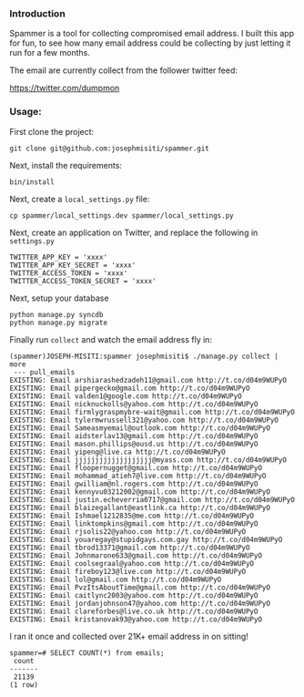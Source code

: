 ### Introduction

Spammer is a tool for collecting compromised email address. I built this app
for fun, to see how many email address could be collecting by just letting it run for a few months.

The email are currently collect from the follower twitter feed:

https://twitter.com/dumpmon

### Usage:

First clone the project:

```
git clone git@github.com:josephmisiti/spammer.git
```

Next, install the requirements:

```
bin/install
```

Next, create a `local_settings.py` file:

```
cp spammer/local_settings.dev spammer/local_settings.py
```

Next, create an application on Twitter, and replace the following in `settings.py`

```
TWITTER_APP_KEY = 'xxxx'
TWITTER_APP_KEY_SECRET = 'xxxx'
TWITTER_ACCESS_TOKEN = 'xxxx'
TWITTER_ACCESS_TOKEN_SECRET = 'xxxx'
```

Next, setup your database

```
python manage.py syncdb
python manage.py migrate
```

Finally run `collect` and watch the email address fly in:

```
(spammer)JOSEPH-MISITI:spammer josephmisiti$ ./manage.py collect | more
 --- pull_emails
EXISTING: Email arshiarashedzadeh11@gmail.com http://t.co/d04m9WUPyO
EXISTING: Email pipergecko@gmail.com http://t.co/d04m9WUPyO
EXISTING: Email valden1@google.com http://t.co/d04m9WUPyO
EXISTING: Email nicknuckolls@yahoo.com http://t.co/d04m9WUPyO
EXISTING: Email firmlygraspmybre-wait@gmail.com http://t.co/d04m9WUPyO
EXISTING: Email tylermwrussell321@yahoo.com http://t.co/d04m9WUPyO
EXISTING: Email Sameasmyemail@outlook.com http://t.co/d04m9WUPyO
EXISTING: Email aidsterlav13@gmail.com http://t.co/d04m9WUPyO
EXISTING: Email mason.phillips@ousd.us http://t.co/d04m9WUPyO
EXISTING: Email yipeng@live.ca http://t.co/d04m9WUPyO
EXISTING: Email jjjjjjjjjjjjjjjjjjj@myass.com http://t.co/d04m9WUPyO
EXISTING: Email floopernugget@gmail.com http://t.co/d04m9WUPyO
EXISTING: Email mohammad_atieh7@live.com http://t.co/d04m9WUPyO
EXISTING: Email gwilliam@nl.rogers.com http://t.co/d04m9WUPyO
EXISTING: Email kennyvu03212002@gmail.com http://t.co/d04m9WUPyO
EXISTING: Email justin.echeverria0717@gmail.com http://t.co/d04m9WUPyO
EXISTING: Email blaizegallant@eastlink.ca http://t.co/d04m9WUPyO
EXISTING: Email Ishmael1212835@me.com http://t.co/d04m9WUPyO
EXISTING: Email linktompkins@gmail.com http://t.co/d04m9WUPyO
EXISTING: Email rjsolis22@yahoo.com http://t.co/d04m9WUPyO
EXISTING: Email youaregay@stupidgays.com.gay http://t.co/d04m9WUPyO
EXISTING: Email tbrod13371@gmail.com http://t.co/d04m9WUPyO
EXISTING: Email Johnmarone633@gmail.com http://t.co/d04m9WUPyO
EXISTING: Email coolsegraal@yahoo.com http://t.co/d04m9WUPyO
EXISTING: Email fireboy123@live.com http://t.co/d04m9WUPyO
EXISTING: Email lol@gmail.com http://t.co/d04m9WUPyO
EXISTING: Email PvzItsAboutTime@gmail.com http://t.co/d04m9WUPyO
EXISTING: Email caitlync2003@yahoo.com http://t.co/d04m9WUPyO
EXISTING: Email jordanjohnson47@yahoo.com http://t.co/d04m9WUPyO
EXISTING: Email clareforbes@live.co.uk http://t.co/d04m9WUPyO
EXISTING: Email kristanovak93@yahoo.com http://t.co/d04m9WUPyO
```

I ran it once and collected over 21K+ email address in on sitting!

```
spammer=# SELECT COUNT(*) from emails;
 count
-------
 21139
(1 row)

```
